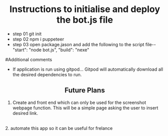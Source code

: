 <h1 align="center">Instructions to initialise and deploy the bot.js file </h1>

- step 01 git init
- step 02 npm i puppeteer
- step 03 open package.jason and add the following to the script file--
                       "start": "node bot.js",
                       "build": "nexe"

#Additional comments
- If application is run using gitpod... Gitpod will automatically download all the desired dependencies to run.

<h2 align="center"> Future Plans </h2>

1. Create and front end which can only be used for the screenshot webpage function. This will be a simple page asking the user to insert desired link.
<br>
2. automate this app so it can be useful for frelance
